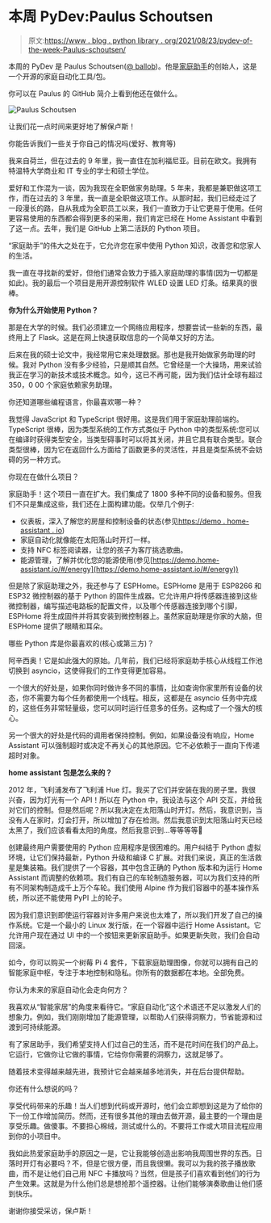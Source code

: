 # 本周 PyDev:Paulus Schoutsen

> 原文:[https://www . blog . python library . org/2021/08/23/pydev-of-the-week-Paulus-schoutsen/](https://www.blog.pythonlibrary.org/2021/08/23/pydev-of-the-week-paulus-schoutsen/)

本周的 PyDev 是 Paulus Schoutsen([@ ballob](https://twitter.com/balloob))。他是[家庭助手](https://www.home-assistant.io/)的创始人，这是一个开源的家庭自动化工具/包。

你可以在 Paulus 的 GitHub 简介上看到他还在做什么。

![Paulus Schoutsen](../Images/56d0da3c0b4299851efa094fe6f7c13d.png)

让我们花一点时间来更好地了解保卢斯！

你能告诉我们一些关于你自己的情况吗(爱好、教育等)

我来自荷兰，但在过去的 9 年里，我一直住在加利福尼亚。目前在欧文。我拥有特温特大学商业和 IT 专业的学士和硕士学位。

爱好和工作混为一谈，因为我现在全职做家务助理。5 年来，我都是兼职做这项工作，而在过去的 3 年里，我一直是全职做这项工作。从那时起，我们已经走过了一段漫长的路，自从我成为全职员工以来，我们一直致力于让它更易于使用。任何更容易使用的东西都会得到更多的采用，我们肯定已经在 Home Assistant 中看到了这一点。去年，我们是 GitHub 上第二活跃的 Python 项目。

“家庭助手”的伟大之处在于，它允许您在家中使用 Python 知识，改善您和您家人的生活。

我一直在寻找新的爱好，但他们通常会致力于插入家庭助理的事情(因为一切都是如此)。我的最后一个项目是用开源控制软件 WLED 设置 LED 灯条。结果真的很棒。

**你为什么开始使用 Python？**

那是在大学的时候。我们必须建立一个网络应用程序，想要尝试一些新的东西，最终用上了 Flask。这是在网上快速获取信息的一个简单又好的方法。

后来在我的硕士论文中，我经常用它来处理数据。那也是我开始做家务助理的时候。我对 Python 没有多少经验，只是顺其自然。它曾经是一个大操场，用来试验我正在学习的新技术或技术概念。如今，这已不再可能，因为我们估计全球有超过 350，0 00 个家庭依赖家务助理。

你还知道哪些编程语言，你最喜欢哪一种？

我觉得 JavaScript 和 TypeScript 很好用。这是我们用于家庭助理前端的。TypeScript 很棒，因为类型系统的工作方式类似于 Python 中的类型系统:您可以在编译时获得类型安全，当类型碍事时可以将其关闭，并且它具有联合类型。联合类型很棒，因为它在返回什么方面给了函数更多的灵活性，并且是类型系统不会妨碍的另一种方式。

你现在在做什么项目？

家庭助手！这个项目一直在扩大。我们集成了 1800 多种不同的设备和服务。但我们不只是集成这些，我们还在上面构建功能。仅举几个例子:

*   仪表板，深入了解您的房屋和控制设备的状态(参见[https://demo . home-assistant . io](https://demo.home-assistant.io))
*   家庭自动化就像能在太阳落山时开灯一样。
*   支持 NFC 标签阅读器，让您的孩子为客厅挑选歌曲。
*   能源管理，了解并优化您的能源使用(参见[https://demo.home-assistant.io/#/energy](https://demo.home-assistant.io/#/energy))

但是除了家庭助理之外，我还参与了 ESPHome。ESPHome 是用于 ESP8266 和 ESP32 微控制器的基于 Python 的固件生成器。它允许用户将传感器连接到这些微控制器，编写描述电路板的配置文件，以及哪个传感器连接到哪个引脚，ESPHome 将生成固件并将其安装到微控制器上。虽然家庭助理是你家的大脑，但 ESPHome 提供了眼睛和耳朵。

哪些 Python 库是你最喜欢的(核心或第三方)？

阿辛西奥！它是如此强大的原始。几年前，我们已经将家庭助手核心从线程工作池切换到 asyncio，这使得我们的工作变得更加容易。

一个很大的好处是，如果你同时做许多不同的事情，比如查询你家里所有设备的状态，你不需要为每个任务都使用一个线程。相反，这都是在 asyncio 任务中完成的，这些任务非常轻量级，您可以同时运行任意多的任务。这构成了一个强大的核心。

另一个很大的好处是代码的调用者保持控制。例如，如果设备没有响应，Home Assistant 可以强制超时或决定不再关心的其他原因。它不必依赖于一直向下传递超时对象。

**home assistant 包是怎么来的？**

2012 年，飞利浦发布了飞利浦 Hue 灯。我买了它们并安装在我的房子里。我很兴奋，因为灯光有一个 API！所以在 Python 中，我设法与这个 API 交互，并给我对它们的控制。但是然后呢？所以我决定在太阳落山时开灯。然后，我意识到，当没有人在家时，灯会打开，所以增加了存在检测。然后我意识到太阳落山时天已经太黑了，我们应该看看太阳的角度。然后我意识到…等等等等🙂

创建最终用户需要使用的 Python 应用程序是很困难的。用户纠结于 Python 虚拟环境，让它们保持最新，Python 升级和编译 C 扩展。对我们来说，真正的生活救星是集装箱。我们提供了一个容器，其中包含正确的 Python 版本和为运行 Home Assistant 而调整的依赖项。我们有自己的车轮制造服务器，可以为我们支持的所有不同架构制造成千上万个车轮。我们使用 Alpine 作为我们容器中的基本操作系统，所以还不能使用 PyPI 上的轮子。

因为我们意识到即使运行容器对许多用户来说也太难了，所以我们开发了自己的操作系统。它是一个最小的 Linux 发行版，在一个容器中运行 Home Assistant。它允许用户现在通过 UI 中的一个按钮来更新家庭助手。如果更新失败，我们会自动回滚。

如今，你可以购买一个树莓 Pi 4 套件，下载家庭助理图像，你就可以拥有自己的智能家庭中枢，专注于本地控制和隐私。你所有的数据都在本地。全部免费。

你认为未来的家庭自动化会走向何方？

我喜欢从“智能家居”的角度来看待它。“家庭自动化”这个术语还不足以激发人们的想象力。例如，我们刚刚增加了能源管理，以帮助人们获得洞察力，节省能源和过渡到可持续能源。

有了家居助手，我们希望支持人们过自己的生活，而不是花时间在我们的产品上。它运行，它做你让它做的事情，它给你你需要的洞察力，这就足够了。

随着技术变得越来越先进，我预计它会越来越多地消失，并在后台提供帮助。

你还有什么想说的吗？

享受代码带来的乐趣！当人们想到代码或开源时，他们会立即想到这是为了给你的下一份工作增加简历。然而，还有很多其他的理由去做开源，最主要的一个理由是享受乐趣。做傻事。不要担心棉绒，测试或什么的。不要将工作或大项目流程应用到你的小项目中。

我如此热爱家庭助手的原因之一是，它让我能够创造出影响我周围世界的东西。日落时开灯有必要吗？不，但是它很方便，而且我很懒。我可以为我的孩子播放歌曲，而不是让他们自己用 NFC 卡播放吗？当然，但是孩子们喜欢看到他们的行为产生效果。这就是为什么他们总是想抢那个遥控器。让他们能够演奏歌曲让他们感到快乐。

谢谢你接受采访，保卢斯！